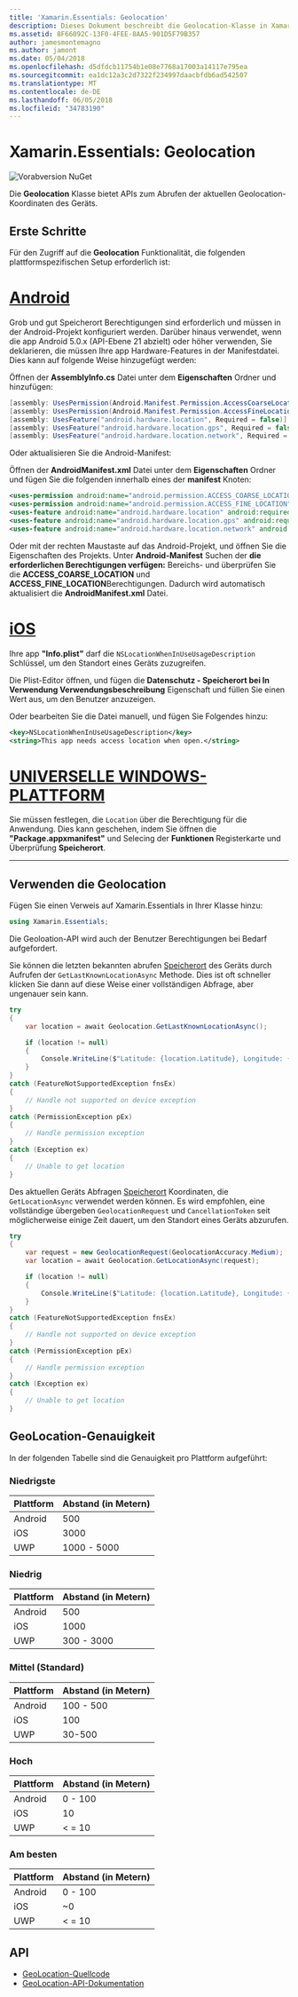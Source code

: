 ```yaml
---
title: 'Xamarin.Essentials: Geolocation'
description: Dieses Dokument beschreibt die Geolocation-Klasse in Xamarin.Essentials, die APIs zum Abrufen der aktuellen Geolocation-Koordinaten des Geräts bereitstellt.
ms.assetid: 8F66092C-13F0-4FEE-8AA5-901D5F79B357
author: jamesmontemagno
ms.author: jamont
ms.date: 05/04/2018
ms.openlocfilehash: d5dfdcb11754b1e08e7768a17003a14117e795ea
ms.sourcegitcommit: ea1dc12a3c2d7322f234997daacbfdb6ad542507
ms.translationtype: MT
ms.contentlocale: de-DE
ms.lasthandoff: 06/05/2018
ms.locfileid: "34783190"
---
```

# <a name="xamarinessentials-geolocation"></a>Xamarin.Essentials: Geolocation

![Vorabversion NuGet](~/media/shared/pre-release.png)

Die **Geolocation** Klasse bietet APIs zum Abrufen der aktuellen Geolocation-Koordinaten des Geräts.

## <a name="getting-started"></a>Erste Schritte

Für den Zugriff auf die **Geolocation** Funktionalität, die folgenden plattformspezifischen Setup erforderlich ist:

# <a name="androidtabandroid"></a>[Android](#tab/android)

Grob und gut Speicherort Berechtigungen sind erforderlich und müssen in der Android-Projekt konfiguriert werden. Darüber hinaus verwendet, wenn die app Android 5.0.x (API-Ebene 21 abzielt) oder höher verwenden, Sie deklarieren, die müssen Ihre app Hardware-Features in der Manifestdatei. Dies kann auf folgende Weise hinzugefügt werden:

Öffnen der **AssemblyInfo.cs** Datei unter dem **Eigenschaften** Ordner und hinzufügen:

```csharp
[assembly: UsesPermission(Android.Manifest.Permission.AccessCoarseLocation)]
[assembly: UsesPermission(Android.Manifest.Permission.AccessFineLocation)]
[assembly: UsesFeature("android.hardware.location", Required = false)]
[assembly: UsesFeature("android.hardware.location.gps", Required = false)]
[assembly: UsesFeature("android.hardware.location.network", Required = false)]
```

Oder aktualisieren Sie die Android-Manifest:

Öffnen der **AndroidManifest.xml** Datei unter dem **Eigenschaften** Ordner und fügen Sie die folgenden innerhalb eines der **manifest** Knoten:

```xml
<uses-permission android:name="android.permission.ACCESS_COARSE_LOCATION" />
<uses-permission android:name="android.permission.ACCESS_FINE_LOCATION" />
<uses-feature android:name="android.hardware.location" android:required="false" />
<uses-feature android:name="android.hardware.location.gps" android:required="false" />
<uses-feature android:name="android.hardware.location.network" android:required="false" />
```

Oder mit der rechten Maustaste auf das Android-Projekt, und öffnen Sie die Eigenschaften des Projekts. Unter **Android-Manifest** Suchen der **die erforderlichen Berechtigungen verfügen:** Bereichs- und überprüfen Sie die **ACCESS_COARSE_LOCATION** und **ACCESS_FINE_LOCATION**Berechtigungen. Dadurch wird automatisch aktualisiert die **AndroidManifest.xml** Datei.

# <a name="iostabios"></a>[iOS](#tab/ios)

Ihre app **"Info.plist"** darf die `NSLocationWhenInUseUsageDescription` Schlüssel, um den Standort eines Geräts zuzugreifen.

Die Plist-Editor öffnen, und fügen die **Datenschutz - Speicherort bei In Verwendung Verwendungsbeschreibung** Eigenschaft und füllen Sie einen Wert aus, um den Benutzer anzuzeigen.

Oder bearbeiten Sie die Datei manuell, und fügen Sie Folgendes hinzu:

```xml
<key>NSLocationWhenInUseUsageDescription</key>
<string>This app needs access location when open.</string>
```

# <a name="uwptabuwp"></a>[UNIVERSELLE WINDOWS-PLATTFORM](#tab/uwp)

Sie müssen festlegen, die `Location` über die Berechtigung für die Anwendung. Dies kann geschehen, indem Sie öffnen die **"Package.appxmanifest"** und Selecing der **Funktionen** Registerkarte und Überprüfung **Speicherort**.

-----

## <a name="using-geolocation"></a>Verwenden die Geolocation

Fügen Sie einen Verweis auf Xamarin.Essentials in Ihrer Klasse hinzu:

```csharp
using Xamarin.Essentials;
```

Die Geoloation-API wird auch der Benutzer Berechtigungen bei Bedarf aufgefordert.

Sie können die letzten bekannten abrufen [Speicherort](xref:Xamarin.Essentials.Location) des Geräts durch Aufrufen der `GetLastKnownLocationAsync` Methode. Dies ist oft schneller klicken Sie dann auf diese Weise einer vollständigen Abfrage, aber ungenauer sein kann.

```csharp
try
{
    var location = await Geolocation.GetLastKnownLocationAsync();

    if (location != null)
    {
        Console.WriteLine($"Latitude: {location.Latitude}, Longitude: {location.Longitude}");
    }
}
catch (FeatureNotSupportedException fnsEx)
{
    // Handle not supported on device exception
}
catch (PermissionException pEx)
{
    // Handle permission exception
}
catch (Exception ex)
{
    // Unable to get location
}
```

Des aktuellen Geräts Abfragen [Speicherort](xref:Xamarin.Essentials.Location) Koordinaten, die `GetLocationAsync` verwendet werden können. Es wird empfohlen, eine vollständige übergeben `GeolocationRequest` und `CancellationToken` seit möglicherweise einige Zeit dauert, um den Standort eines Geräts abzurufen.

```csharp
try
{
    var request = new GeolocationRequest(GeolocationAccuracy.Medium);
    var location = await Geolocation.GetLocationAsync(request);

    if (location != null)
    {
        Console.WriteLine($"Latitude: {location.Latitude}, Longitude: {location.Longitude}");
    }
}
catch (FeatureNotSupportedException fnsEx)
{
    // Handle not supported on device exception
}
catch (PermissionException pEx)
{
    // Handle permission exception
}
catch (Exception ex)
{
    // Unable to get location
}
```

## <a name="geolocation-accuracy"></a>GeoLocation-Genauigkeit

In der folgenden Tabelle sind die Genauigkeit pro Plattform aufgeführt:

### <a name="lowest"></a>Niedrigste

| Plattform | Abstand (in Metern) |
| --- | --- |
| Android | 500 |
| iOS | 3000 |
| UWP | 1000 - 5000 |

### <a name="low"></a>Niedrig

| Plattform | Abstand (in Metern) |
| --- | --- |
| Android | 500 |
| iOS | 1000 |
| UWP | 300 - 3000 |

### <a name="medium-default"></a>Mittel (Standard)

| Plattform | Abstand (in Metern) |
| --- | --- |
| Android | 100 - 500 |
| iOS | 100 |
| UWP | 30-500 |

### <a name="high"></a>Hoch

| Plattform | Abstand (in Metern) |
| --- | --- |
| Android | 0 - 100 |
| iOS | 10 |
| UWP | < = 10 |

### <a name="best"></a>Am besten

| Plattform | Abstand (in Metern) |
| --- | --- |
| Android | 0 - 100 |
| iOS | ~0 |
| UWP | < = 10 |

## <a name="api"></a>API

- [GeoLocation-Quellcode](https://github.com/xamarin/Essentials/tree/master/Xamarin.Essentials/Geolocation)
- [GeoLocation-API-Dokumentation](xref:Xamarin.Essentials.Geolocation)
